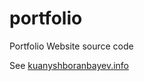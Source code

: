 # portfolio

Portfolio Website source code

See [kuanyshboranbayev.info](http://kuanyshboranbayev.info)
